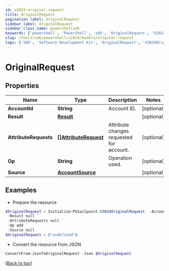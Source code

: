 ```yaml
---
id: v2024-original-request
title: OriginalRequest
pagination_label: OriginalRequest
sidebar_label: OriginalRequest
sidebar_class_name: powershellsdk
keywords: ['powershell', 'PowerShell', 'sdk', 'OriginalRequest', 'V2024OriginalRequest'] 
slug: /tools/sdk/powershell/v2024/models/original-request
tags: ['SDK', 'Software Development Kit', 'OriginalRequest', 'V2024OriginalRequest']
---
```



# OriginalRequest

## Properties

Name | Type | Description | Notes
------------ | ------------- | ------------- | -------------
**AccountId** | **String** | Account ID. | [optional] 
**Result** | [**Result**](result) |  | [optional] 
**AttributeRequests** | [**[]AttributeRequest**](attribute-request) | Attribute changes requested for account. | [optional] 
**Op** | **String** | Operation used. | [optional] 
**Source** | [**AccountSource**](account-source) |  | [optional] 

## Examples

- Prepare the resource
```powershell
$OriginalRequest = Initialize-PSSailpoint.V2024OriginalRequest  -AccountId CN=Abby Smith,OU=Austin,OU=Americas,OU=Demo,DC=seri,DC=acme,DC=com `
 -Result null `
 -AttributeRequests null `
 -Op add `
 -Source null
$OriginalRequest = @"undefined"@
```

- Convert the resource from JSON
```powershell
ConvertFrom-JsonToOriginalRequest -Json $OriginalRequest
```


[[Back to top]](#) 

